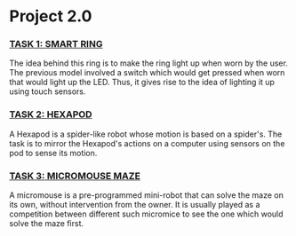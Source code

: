 # Project 2.0

### [TASK 1: SMART RING](https://github.com/GayatriRR/Minitask3/blob/master/Task1:%20Smart%20Ring.md)
The idea behind this ring is to make the ring light up when worn by the user. The previous model involved a switch which would get pressed when worn that would light up the LED. Thus, it gives rise to the idea of lighting it up using touch sensors.


### [TASK 2: HEXAPOD](https://github.com/GayatriRR/Minitask3/blob/master/Task2:%20%20Hexapod.md)
A Hexapod is a spider-like robot whose motion is based on a spider's. The task is to mirror the Hexapod's actions on a computer using sensors on the pod to sense its motion.

### [TASK 3: MICROMOUSE MAZE](https://github.com/GayatriRR/Minitask3/blob/master/Task3:%20%20Micromouse%20Maze.md)
A micromouse is a pre-programmed mini-robot that can solve the maze on its own, without intervention from the owner. It is usually played as a competition between different such micromice to see the one which would solve the maze first. 
